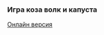 ### Игра коза волк и капуста 
[Онлайн версия]([https://link-url-here.org](https://wolf-goat-cabbage-game.vercel.app/)https://wolf-goat-cabbage-game.vercel.app/)
